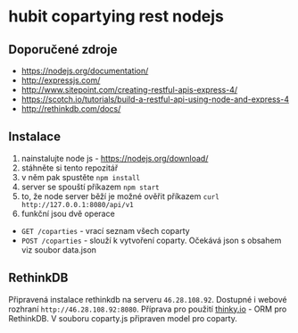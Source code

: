 # hubit copartying rest nodejs

## Doporučené zdroje
- https://nodejs.org/documentation/
- http://expressjs.com/
- http://www.sitepoint.com/creating-restful-apis-express-4/
- https://scotch.io/tutorials/build-a-restful-api-using-node-and-express-4
- http://rethinkdb.com/docs/

## Instalace

1. nainstalujte node js - https://nodejs.org/download/
2. stáhněte si tento repozitář
3. v něm pak spustěte `npm install`
4. server se spouští příkazem `npm start`
5. to, že node server běží je možné ověřit příkazem `curl http://127.0.0.1:8080/api/v1`
6. funkční jsou dvě operace
  * `GET /coparties` - vrací seznam všech coparty  
  * `POST /coparties` - slouží k vytvoření coparty. Očekává json s obsahem viz soubor data.json

## RethinkDB
Připravená instalace rethinkdb na serveru `46.28.108.92`. Dostupné i webové rozhraní `http://46.28.108.92:8080`. Příprava pro použití [thinky.io](https://thinky.io/) - ORM pro RethinkDB. V souboru coparty.js připraven model pro coparty.
